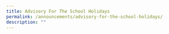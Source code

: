 ```yaml
---
title: Advisory For The School Holidays
permalink: /announcements/advisory-for-the-school-holidays/
description: ""
---
```

